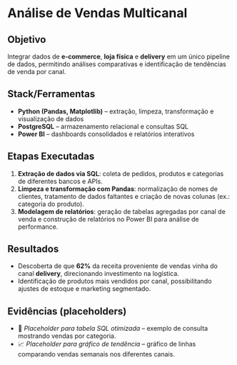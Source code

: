 # Análise de Vendas Multicanal

## Objetivo

Integrar dados de **e‑commerce**, **loja física** e **delivery** em um único pipeline de dados, permitindo análises comparativas e identificação de tendências de venda por canal.

## Stack/Ferramentas

- **Python (Pandas, Matplotlib)** – extração, limpeza, transformação e visualização de dados
- **PostgreSQL** – armazenamento relacional e consultas SQL
- **Power BI** – dashboards consolidados e relatórios interativos

## Etapas Executadas

1. **Extração de dados via SQL**: coleta de pedidos, produtos e categorias de diferentes bancos e APIs.
2. **Limpeza e transformação com Pandas**: normalização de nomes de clientes, tratamento de dados faltantes e criação de novas colunas (ex.: categoria do produto).
3. **Modelagem de relatórios**: geração de tabelas agregadas por canal de venda e construção de relatórios no Power BI para análise de performance.

## Resultados

- Descoberta de que **62%** da receita proveniente de vendas vinha do canal **delivery**, direcionando investimento na logística.
- Identificação de produtos mais vendidos por canal, possibilitando ajustes de estoque e marketing segmentado.

## Evidências (placeholders)

- 🐾 *Placeholder para tabela SQL otimizada* – exemplo de consulta mostrando vendas por categoria.
- 📈 *Placeholder para gráfico de tendência* – gráfico de linhas comparando vendas semanais nos diferentes canais.
